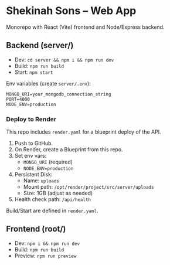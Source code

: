 # Shekinah Sons – Web App

Monorepo with React (Vite) frontend and Node/Express backend.

## Backend (server/)

- Dev: `cd server && npm i && npm run dev`
- Build: `npm run build`
- Start: `npm start`

Env variables (create `server/.env`):

```
MONGO_URI=your_mongodb_connection_string
PORT=4000
NODE_ENV=production
```

### Deploy to Render

This repo includes `render.yaml` for a blueprint deploy of the API.

1) Push to GitHub.
2) On Render, create a Blueprint from this repo.
3) Set env vars:
   - `MONGO_URI` (required)
   - `NODE_ENV=production`
4) Persistent Disk:
   - Name: `uploads`
   - Mount path: `/opt/render/project/src/server/uploads`
   - Size: 1GB (adjust as needed)
5) Health check path: `/api/health`

Build/Start are defined in `render.yaml`.

## Frontend (root/)

- Dev: `npm i && npm run dev`
- Build: `npm run build`
- Preview: `npm run preview`

